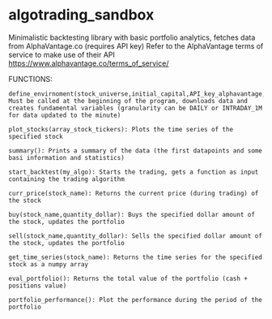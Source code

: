 # algotrading_sandbox
Minimalistic backtesting library with basic portfolio analytics, fetches data from AlphaVantage.co (requires API key)
Refer to the AlphaVantage terms of service to make use of their API https://www.alphavantage.co/terms_of_service/

FUNCTIONS:
    
    define_envirnoment(stock_universe,initial_capital,API_key_alphavantage,Full=False,granularity="DAILY"): Must be called at the beginning of the program, downloads data and creates fundamental variables (granularity can be DAILY or INTRADAY_1M for data updated to the minute)
    
    plot_stocks(array_stock_tickers): Plots the time series of the specified stock 
    
    summary(): Prints a summary of the data (the first datapoints and some basi information and statistics)
    
    start_backtest(my_algo): Starts the trading, gets a function as input containing the trading algorithm
    
    curr_price(stock_name): Returns the current price (during trading) of the stock
    
    buy(stock_name,quantity_dollar): Buys the specified dollar amount of the stock, updates the portfolio
    
    sell(stock_name,quantity_dollar): Sells the specified dollar amount of the stock, updates the portfolio
    
    get_time_series(stock_name): Returns the time series for the specified stock as a numpy array
    
    eval_portfolio(): Returns the total value of the portfolio (cash + positions value)
    
    portfolio_performance(): Plot the performance during the period of the portfolio
    

    
